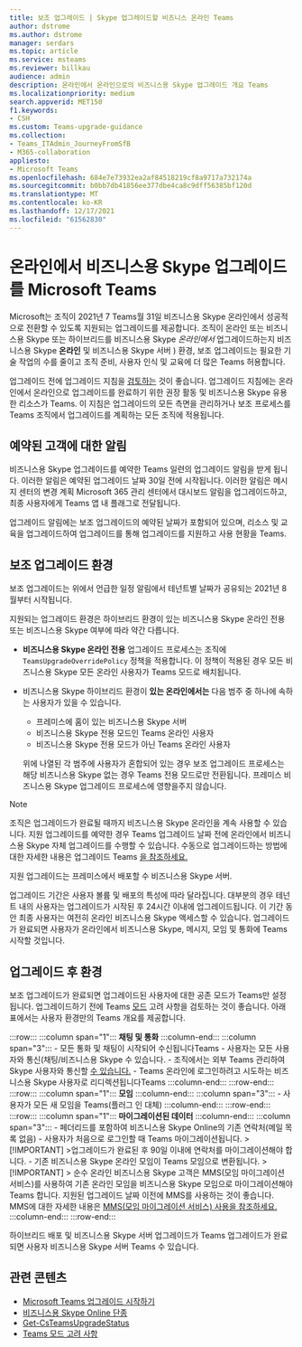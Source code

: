 ```yaml
---
title: 보조 업그레이드 | Skype 업그레이드할 비즈니스 온라인 Teams
author: dstrome
ms.author: dstrome
manager: serdars
ms.topic: article
ms.service: msteams
ms.reviewer: billkau
audience: admin
description: 온라인에서 온라인으로의 비즈니스용 Skype 업그레이드 개요 Teams
ms.localizationpriority: medium
search.appverid: MET150
f1.keywords:
- CSH
ms.custom: Teams-upgrade-guidance
ms.collection:
- Teams_ITAdmin_JourneyFromSfB
- M365-collaboration
appliesto:
- Microsoft Teams
ms.openlocfilehash: 684e7e73932ea2af84518219cf8a9717a732174a
ms.sourcegitcommit: b0bb7db41856ee377dbe4ca8c9dff56385bf120d
ms.translationtype: MT
ms.contentlocale: ko-KR
ms.lasthandoff: 12/17/2021
ms.locfileid: "61562830"
---
```

# <a name="assisted-upgrades-from-skype-for-business-online-to-microsoft-teams"></a>온라인에서 비즈니스용 Skype 업그레이드를 Microsoft Teams

Microsoft는 조직이 2021년 7 Teams월 31일 비즈니스용 Skype 온라인에서 성공적으로 전환할 수 있도록 지원되는 업그레이드를 제공합니다. 조직이 온라인 또는 비즈니스용 Skype  또는 하이브리드를 비즈니스용 Skype *온라인에서* 업그레이드하는지 비즈니스용 Skype **온라인** 및 비즈니스용 Skype 서버 ) 환경, 보조 업그레이드는 필요한 기술 작업의 수를 줄이고 조직 준비, 사용자 인식 및 교육에 더 많은 Teams 허용합니다.

업그레이드 전에 업그레이드 지침을 [검토하는](https://aka.ms/SkypeToTeams) 것이 좋습니다. 업그레이드 지침에는 온라인에서 온라인으로 업그레이드를 완료하기 위한 권장 활동 및 비즈니스용 Skype 유용한 리소스가 Teams. 이 지침은 업그레이드의 모든 측면을 관리하거나 보조 프로세스를 Teams 조직에서 업그레이드를 계획하는 모든 조직에 적용됩니다.

## <a name="notifications-for-scheduled-customers"></a>예약된 고객에 대한 알림

비즈니스용 Skype 업그레이드를 예약한 Teams 일련의 업그레이드 알림을 받게 됩니다. 이러한 알림은 예약된 업그레이드 날짜 30일 전에 시작됩니다. 이러한 알림은 메시지  센터의 변경 계획 Microsoft 365 관리 센터에서 대시보드 알림을 업그레이드하고, 최종 사용자에게 Teams 앱 내 플래그로 전달됩니다.

업그레이드 알림에는 보조 업그레이드의 예약된 날짜가 포함되어 있으며, 리소스 및 교육을 업그레이드하여 업그레이드를 통해 업그레이드를 지원하고 사용 현황을 Teams.

## <a name="the-assisted-upgrade-experience"></a>보조 업그레이드 환경

보조 업그레이드는 위에서 언급한 일정 알림에서 테넌트별 날짜가 공유되는 2021년 8월부터 시작됩니다.

지원되는 업그레이드 환경은 하이브리드 환경이 있는 비즈니스용 Skype 온라인 전용 또는 비즈니스용 Skype 여부에 따라 약간 다릅니다.

- **비즈니스용 Skype 온라인 전용** 업그레이드 프로세스는 조직에 `TeamsUpgradeOverridePolicy` 정책을 적용합니다. 이 정책이 적용된 경우 모든 비즈니스용 Skype 모든 온라인 사용자가 Teams 모드로 배치됩니다.
- 비즈니스용 Skype 하이브리드 환경이 **있는 온라인에서는** 다음 범주 중 하나에 속하는 사용자가 있을 수 있습니다.

  - 프레미스에 홈이 있는 비즈니스용 Skype 서버
  - 비즈니스용 Skype 전용 모드인 Teams 온라인 사용자
  - 비즈니스용 Skype 전용 모드가 아닌  Teams 온라인 사용자

  위에 나열된 각 범주에 사용자가 혼합되어 있는 경우 보조 업그레이드 프로세스는 해당 비즈니스용 Skype 없는 경우 Teams 전용 모드로만 전환됩니다. 프레미스 비즈니스용 Skype 업그레이드 프로세스에 영향을주지 않습니다.

> [!NOTE]
> 조직은 업그레이드가 완료될 때까지 비즈니스용 Skype 온라인을 계속 사용할 수 있습니다. 지원 업그레이드를 예약한 경우 Teams 업그레이드 날짜 전에 온라인에서 비즈니스용 Skype 자체 업그레이드를 수행할 수 있습니다. 수동으로 업그레이드하는 방법에 대한 자세한 내용은 업그레이드 Teams [을 참조하세요.](https://aka.ms/SkypeToTeams)
>
> 지원 업그레이드는 프레미스에서 배포할 수 비즈니스용 Skype 서버.

업그레이드 기간은 사용자 볼륨 및 배포의 특성에 따라 달라집니다. 대부분의 경우 테넌트 내의 사용자는 업그레이드가 시작된 후 24시간 이내에 업그레이드됩니다. 이 기간 동안 최종 사용자는 여전히 온라인 비즈니스용 Skype 액세스할 수 있습니다. 업그레이드가 완료되면 사용자가 온라인에서 비즈니스용 Skype, 메시지, 모임 및 통화에 Teams 시작할 것입니다.

## <a name="the-post-upgrade-experience"></a>업그레이드 후 환경

보조 업그레이드가 완료되면 업그레이드된  사용자에 대한 공존 모드가 Teams만 설정됩니다. 업그레이드하기 전에 Teams [모드](teams-only-mode-considerations.md) 고려 사항을 검토하는 것이 좋습니다. 아래 표에서는 사용자 환경만의 Teams 개요를 제공합니다.

:::row:::
    :::column span="1":::
        **채팅 및 통화**
    :::column-end:::
    :::column span="3":::
        - 모든 통화 및 채팅이 시작되어 수신됩니다Teams
        - 사용자는 모든 사용자와 통신(채팅/비즈니스용 Skype 수 있습니다.
        - 조직에서는 외부 Teams 관리하여 Skype 사용자와 통신할 [수 있습니다.](manage-external-access.md)
        - Teams 온라인에 로그인하려고 시도하는 비즈니스용 Skype 사용자로 리디렉션됩니다Teams
    :::column-end:::
:::row-end:::
:::row:::
    :::column span="1":::
        **모임**
    :::column-end:::
    :::column span="3":::
        - 사용자가 모든 새 모임을 Teams(플러그 인 대체)
    :::column-end:::
:::row-end:::
:::row:::
    :::column span="1":::
        **마이그레이션된 데이터**
    :::column-end:::
    :::column span="3":::
        - 페더리드를 포함하여 비즈니스용 Skype Online의 기존 연락처(메일 목록 없음)
        - 사용자가 처음으로 로그인할 때 Teams 마이그레이션됩니다.
            > [!IMPORTANT]
            >업그레이드가 완료된 후 90일 이내에 연락처를 마이그레이션해야 합니다.
        - 기존 비즈니스용 Skype 온라인 모임이 Teams 모임으로 변환됩니다.
            > [!IMPORTANT]
            > 순수 온라인 비즈니스용 Skype 고객은 MMS(모임 마이그레이션 서비스)를 사용하여 기존 온라인 모임을 비즈니스용 Skype 모임으로 마이그레이션해야 Teams 합니다. 지원된 업그레이드 날짜 이전에 MMS를 사용하는 것이 좋습니다. MMS에 대한 자세한 내용은 [MMS(모임 마이그레이션 서비스) 사용을 참조하세요.](/skypeforbusiness/audio-conferencing-in-office-365/setting-up-the-meeting-migration-service-mms)
    :::column-end:::
:::row-end:::

하이브리드 배포 및 비즈니스용 Skype 서버 업그레이드가 Teams 업그레이드가 완료되면 사용자 비즈니스용 Skype 서버 Teams 수 있습니다.

## <a name="related-content"></a>관련 콘텐츠

- [Microsoft Teams 업그레이드 시작하기](upgrade-start-here.md)
- [비즈니스용 Skype Online 단종](skype-for-business-online-retirement.md)
- [Get-CsTeamsUpgradeStatus](/powershell/module/skype/get-csteamsupgradestatus?view=skype-ps&preserve-view=true)
- [Teams 모드 고려 사항](teams-only-mode-considerations.md)

